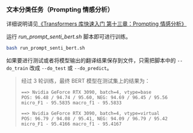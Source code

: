 ### 文本分类任务（Prompting 情感分析）

详细说明请见[《Transformers 库快速入门 第十三章：Prompting 情感分析》](https://transformers.run/nlp/2022-10-10-transformers-note-10.html)

运行 *run_prompt_senti_bert.sh* 脚本即可进行训练。

```bash
bash run_prompt_senti_bert.sh
```

如果要进行测试或者将模型输出的翻译结果保存到文件，只需把脚本中的 `--do_train` 改成 `--do_test` 或 `--do_predict`。

> 经过 3 轮训练，最终 BERT 模型在测试集上的结果为：
>
> ```
> ==> Nvidia GeForce RTX 3090, batch=4, vtype=base
> POS: 96.48 / 94.74 / 95.60, NEG: 94.69 / 96.45 / 95.56
> micro_F1 - 95.5835 macro_f1 - 95.5833
> 
> ==> Nvidia GeForce RTX 3090, batch=4, vtype=virtual
> POS: 96.79 / 94.08 / 95.41, NEG: 94.09 / 96.79 / 95.42
> micro_F1 - 95.4166 macro_f1 - 95.4167
> ```
